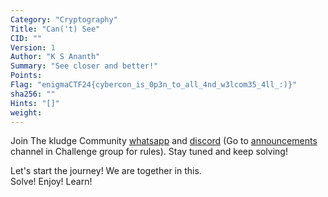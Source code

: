 ```yaml
---
Category: "Cryptography"
Title: "Can('t) See"
CID: ""
Version: 1
Author: "K S Ananth"
Summary: "See closer and better!"
Points: 
Flag: "enigmaCTF24{cybercon_is_0p3n_to_all_4nd_w3lcom35_4ll_:)}"
sha256: ""
Hints: "[]"
weight: 
---
```


Join The kludge Community [whatsapp](https://chat.whatsapp.com/BoGjuUDnDQu3XyZqA6azxM) and [discord](https://discord.gg/nM5377wjQR) (Go to [announcements](https://discord.com/channels/919858757901643849/1120219125592096879) channel in Challenge group for rules). Stay tuned and keep solving!  

Let's start the journey! We are together in this.  
Solve! Enjoy! Learn!
